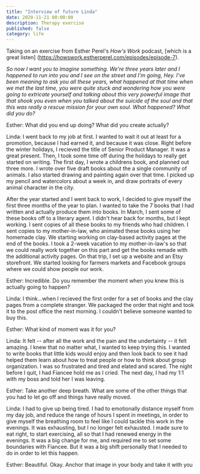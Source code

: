 ```yaml
---
title: "Interview of future Linda"
date: 2020-11-21 00:00:00
description: Therapy exercise
published: false
category: life
---
```


Taking on an exercise from Esther Perel's _How's Work_ podcast, [which is a great listen] (https://howswork.estherperel.com/episodes/episode-7).

_So now I want you to imagine something. We're three years later and I happened to run into you and I see on the street and I'm going, Hey. I've been meaning to ask you all these years, what happened at that time when we met the last time, you were quite stuck and wondering how you were going to extricate yourself and talking about this very powerful image that that shook you even when you talked about the suicide of the soul and that this was really a rescue mission for your own soul. What happened? What did you do?_

Esther: What did you end up doing? What did you create actually?

Linda: I went back to my job at first. I wanted to wait it out at least for a promotion, because I had earned it, and because it was close. Right before the winter holidays, I recieved the title of Senior Product Manager. It was a great present. Then, I took some time off during the holidays to really get started on writing. The first day, I wrote a childrens book, and planned out three more. I wrote over five draft books about the a single community of animals. I also started drawing and painting again over that time. I picked up my pencil and watercolors about a week in, and draw portraits of every animal character in the city. 

After the year started and I went back to work, I decided to give myself the first three months of the year to plan. I wanted to take the 7 books that I had written and actually produce them into books. In March, I sent some of these books off to a literary agent. I didn't hear back for months, but I kept working. I sent copies of all these books to my friends who had children. I sent copies to my mother-in-law, who animated these books using her homemade clay. We starting working on clay-based activity pages at the end of the books. I took a 2-week vacation to my mother-in-law's so that we could really work together on this part and get the books remade with the additional activity pages. On that trip, I set up a website and an Etsy storefront. We started looking for farmers markets and Facebook groups where we could show people our work. 

Esther: Incredible. Do you remember the moment when you knew this is actually going to happen? 

Linda: I think...when I recieved the first order for a set of books and the clay pages from a complete stranger. We packaged the order that night and took it to the post office the next morning. I couldn't believe someone wanted to buy this. 

Esther: What kind of moment was it for you?

Linda: It felt -- after all the work and the pain and the undertainty -- it felt amazing. I knew that no matter what, I wanted to keep trying this. I wanted to write books that little kids would enjoy and then look back to see it had helped them learn about how to treat people or how to think about group organization. I was so frustrated and tired and elated and scared. The night before I quit, I had Fiancee hold me as I cried. The next day, I had my 1:1 with my boss and told her I was leaving. 

Esther: Take another deep breath. What are some of the other things that you had to let go off and things have really moved.

Linda: I had to give up being tired. I had to emotionally distance myself from my day job, and reduce the range of hours I spent in meetings, in order to give myself the breathing room to feel like I could tackle this work in the evenings. It was exhausting, but I no longer felt exhausted. I made sure to eat right, to start exercising, all so that I had renewed energy in the evenings. It was a big change for me, and required me to set some boundaries with Fiancee. But it was a big shift personally that I needed to do in order to let this happen. 

Esther: Beautiful. Okay. Anchor that image in your body and take it with you
